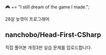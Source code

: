 🎮 += "I still dream of the game I made.";

28살 늦깎이 프로그래머

## nanchobo/Head-First-CSharp
직접 풀어본 개정3판 실습 문제를 업로드합니다.

<!---
nanchobo/nanchobo is a ✨ special ✨ repository because its `README.md` (this file) appears on your GitHub profile.
You can click the Preview link to take a look at your changes.
--->
